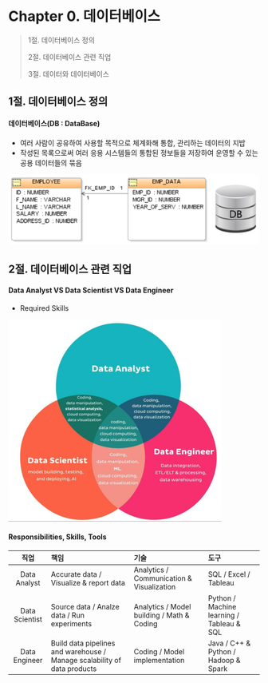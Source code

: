 # Chapter 0. 데이터베이스

> 1절. 데이터베이스 정의
>
> 2절. 데이터베이스 관련 직업
>
> 3절. 데이터와 데이터베이스



## 1절. 데이터베이스 정의

#### 데이터베이스(DB : DataBase)
- 여러 사람이 공유하여 사용할 목적으로 체계화해 통합, 관리하는 데이터의 지밥
- 작성된 목록으로써 여러 응용 시스템들의 통합된 정보들을 저장하여 운영할 수 있는 공용 데이터들의 묶음

![ch00-01-DB](https://github.com/BangYunseo/TIL/blob/main/ComputerScience/DataBase/Image/ch00/ch00-01-DB.PNG)

## 2절. 데이터베이스 관련 직업

#### Data Analyst VS Data Scientist VS Data Engineer

- Required Skills

![ch00-02-RS](https://github.com/BangYunseo/TIL/blob/main/ComputerScience/DataBase/Image/ch00/ch00-02-RS.PNG)

#### Responsibilities, Skills, Tools

|직업|책임|기술|도구|
|:---:|:---|:---|:---|
|Data Analyst|Accurate data / Visualize & report data|Analytics / Communication & Visualization|SQL / Excel / Tableau|
|Data Scientist|Source data / Analze data / Run experiments |Analytics / Model building / Math & Coding |Python / Machine learning / Tableau & SQL|
|Data Engineer|Build data pipelines and warehouse / Manage scalability of data products|Coding / Model implementation|Java / C++ & Python / Hadoop & Spark|
